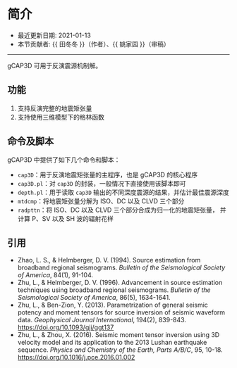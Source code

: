 # 简介

- 最近更新日期: 2021-01-13
- 本节贡献者: {{ 田冬冬 }}（作者）、{{ 姚家园 }}（审稿）

---

gCAP3D 可用于反演震源机制解。

## 功能

1. 支持反演完整的地震矩张量
2. 支持使用三维模型下的格林函数

## 命令及脚本

gCAP3D 中提供了如下几个命令和脚本：

- `cap3D`：用于反演地震矩张量的主程序，也是 gCAP3D 的核心程序
- `cap3D.pl`：对 `cap3D` 的封装，一般情况下直接使用该脚本即可
- `depth.pl`：用于读取 `cap3D` 输出的不同深度震源的结果，并估计最佳震源深度
- `mtdcmp`：将地震矩张量分解为 ISO、DC 以及 CLVD 三个部分
- `radpttn`：将 ISO、DC 以及 CLVD 三个部分合成为归一化的地震矩张量，
  并计算 P、SV 以及 SH 波的辐射花样

## 引用

- Zhao, L. S., & Helmberger, D. V. (1994).
  Source estimation from broadband regional seismograms.
  *Bulletin of the Seismological Society of America*, 84(1), 91-104.
- Zhu, L., & Helmberger, D. V. (1996).
  Advancement in source estimation techniques using broadband regional seismograms.
  *Bulletin of the Seismological Society of America*, 86(5), 1634-1641.
- Zhu, L., & Ben-Zion, Y. (2013).
  Parametrization of general seismic potency and moment tensors for source inversion of seismic waveform data.
  *Geophysical Journal International*, 194(2), 839-843.
  <https://doi.org/10.1093/gji/ggt137>
- Zhu, L., & Zhou, X. (2016).
  Seismic moment tensor inversion using 3D velocity model and its application to the 2013 Lushan earthquake sequence.
  *Physics and Chemistry of the Earth, Parts A/B/C*, 95, 10-18.
  <https://doi.org/10.1016/j.pce.2016.01.002>
